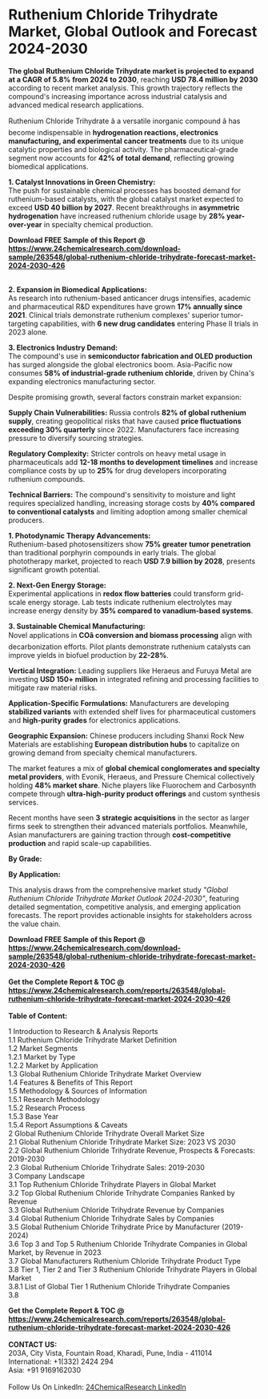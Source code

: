 <h1>Ruthenium Chloride Trihydrate Market, Global Outlook and Forecast 2024-2030</h1><p><strong>The global Ruthenium Chloride Trihydrate market is projected to expand at a CAGR of 5.8% from 2024 to 2030</strong>, reaching <strong>USD 78.4 million by 2030</strong> according to recent market analysis. This growth trajectory reflects the compound's increasing importance across industrial catalysis and advanced medical research applications.</p><p>Ruthenium Chloride Trihydrate â a versatile inorganic compound â has become indispensable in <strong>hydrogenation reactions, electronics manufacturing, and experimental cancer treatments</strong> due to its unique catalytic properties and biological activity. The pharmaceutical-grade segment now accounts for <strong>42% of total demand</strong>, reflecting growing biomedical applications.</p><p><strong>1. Catalyst Innovations in Green Chemistry:</strong><br>
The push for sustainable chemical processes has boosted demand for ruthenium-based catalysts, with the global catalyst market expected to exceed <strong>USD 40 billion by 2027</strong>. Recent breakthroughs in <strong>asymmetric hydrogenation</strong> have increased ruthenium chloride usage by <strong>28% year-over-year</strong> in specialty chemical production.</p><div><b>Download FREE Sample of this Report @ 
            <a href="https://www.24chemicalresearch.com/download-sample/263548/global-ruthenium-chloride-trihydrate-forecast-market-2024-2030-426">
            https://www.24chemicalresearch.com/download-sample/263548/global-ruthenium-chloride-trihydrate-forecast-market-2024-2030-426</a></b></div><br><p><strong>2. Expansion in Biomedical Applications:</strong><br>
As research into ruthenium-based anticancer drugs intensifies, academic and pharmaceutical R&amp;D expenditures have grown <strong>17% annually since 2021</strong>. Clinical trials demonstrate ruthenium complexes' superior tumor-targeting capabilities, with <strong>6 new drug candidates</strong> entering Phase II trials in 2023 alone.</p><p><strong>3. Electronics Industry Demand:</strong><br>
The compound's use in <strong>semiconductor fabrication and OLED production</strong> has surged alongside the global electronics boom. Asia-Pacific now consumes <strong>58% of industrial-grade ruthenium chloride</strong>, driven by China's expanding electronics manufacturing sector.</p><p>Despite promising growth, several factors constrain market expansion:</p><p><strong>Supply Chain Vulnerabilities:</strong> Russia controls <strong>82% of global ruthenium supply</strong>, creating geopolitical risks that have caused <strong>price fluctuations exceeding 30% quarterly</strong> since 2022. Manufacturers face increasing pressure to diversify sourcing strategies.</p><p><strong>Regulatory Complexity:</strong> Stricter controls on heavy metal usage in pharmaceuticals add <strong>12-18 months to development timelines</strong> and increase compliance costs by up to <strong>25%</strong> for drug developers incorporating ruthenium compounds.</p><p><strong>Technical Barriers:</strong> The compound's sensitivity to moisture and light requires specialized handling, increasing storage costs by <strong>40% compared to conventional catalysts</strong> and limiting adoption among smaller chemical producers.</p><p><strong>1. Photodynamic Therapy Advancements:</strong><br>
Ruthenium-based photosensitizers show <strong>75% greater tumor penetration</strong> than traditional porphyrin compounds in early trials. The global phototherapy market, projected to reach <strong>USD 7.9 billion by 2028</strong>, presents significant growth potential.</p><p><strong>2. Next-Gen Energy Storage:</strong><br>
Experimental applications in <strong>redox flow batteries</strong> could transform grid-scale energy storage. Lab tests indicate ruthenium electrolytes may increase energy density by <strong>35% compared to vanadium-based systems</strong>.</p><p><strong>3. Sustainable Chemical Manufacturing:</strong><br>
Novel applications in <strong>COâ conversion and biomass processing</strong> align with decarbonization efforts. Pilot plants demonstrate ruthenium catalysts can improve yields in biofuel production by <strong>22-28%</strong>.</p><p><strong>Vertical Integration:</strong> Leading suppliers like Heraeus and Furuya Metal are investing <strong>USD 150+ million</strong> in integrated refining and processing facilities to mitigate raw material risks.</p><p><strong>Application-Specific Formulations:</strong> Manufacturers are developing <strong>stabilized variants</strong> with extended shelf lives for pharmaceutical customers and <strong>high-purity grades</strong> for electronics applications.</p><p><strong>Geographic Expansion:</strong> Chinese producers including Shanxi Rock New Materials are establishing <strong>European distribution hubs</strong> to capitalize on growing demand from specialty chemical manufacturers.</p><p>The market features a mix of <strong>global chemical conglomerates and specialty metal providers</strong>, with Evonik, Heraeus, and Pressure Chemical collectively holding <strong>48% market share</strong>. Niche players like Fluorochem and Carbosynth compete through <strong>ultra-high-purity product offerings</strong> and custom synthesis services.</p><p>Recent months have seen <strong>3 strategic acquisitions</strong> in the sector as larger firms seek to strengthen their advanced materials portfolios. Meanwhile, Asian manufacturers are gaining traction through <strong>cost-competitive production</strong> and rapid scale-up capabilities.</p><p><strong>By Grade:</strong></p><p><strong>By Application:</strong></p><p>This analysis draws from the comprehensive market study <em>"Global Ruthenium Chloride Trihydrate Market Outlook 2024-2030"</em>, featuring detailed segmentation, competitive analysis, and emerging application forecasts. The report provides actionable insights for stakeholders across the value chain.</p><div><b>Download FREE Sample of this Report @ 
            <a href="https://www.24chemicalresearch.com/download-sample/263548/global-ruthenium-chloride-trihydrate-forecast-market-2024-2030-426">
            https://www.24chemicalresearch.com/download-sample/263548/global-ruthenium-chloride-trihydrate-forecast-market-2024-2030-426</a></b></div><br><div><b>Get the Complete Report & TOC @ 
            <a href="https://www.24chemicalresearch.com/reports/263548/global-ruthenium-chloride-trihydrate-forecast-market-2024-2030-426">
            https://www.24chemicalresearch.com/reports/263548/global-ruthenium-chloride-trihydrate-forecast-market-2024-2030-426</a></b></div><br>
            <b>Table of Content:</b><p>1 Introduction to Research & Analysis Reports<br />
    1.1 Ruthenium Chloride Trihydrate Market Definition<br />
    1.2 Market Segments<br />
        1.2.1 Market by Type<br />
        1.2.2 Market by Application<br />
    1.3 Global Ruthenium Chloride Trihydrate Market Overview<br />
    1.4 Features & Benefits of This Report<br />
    1.5 Methodology & Sources of Information<br />
        1.5.1 Research Methodology<br />
        1.5.2 Research Process<br />
        1.5.3 Base Year<br />
        1.5.4 Report Assumptions & Caveats<br />
2 Global Ruthenium Chloride Trihydrate Overall Market Size<br />
    2.1 Global Ruthenium Chloride Trihydrate Market Size: 2023 VS 2030<br />
    2.2 Global Ruthenium Chloride Trihydrate Revenue, Prospects & Forecasts: 2019-2030<br />
    2.3 Global Ruthenium Chloride Trihydrate Sales: 2019-2030<br />
3 Company Landscape<br />
    3.1 Top Ruthenium Chloride Trihydrate Players in Global Market<br />
    3.2 Top Global Ruthenium Chloride Trihydrate Companies Ranked by Revenue<br />
    3.3 Global Ruthenium Chloride Trihydrate Revenue by Companies<br />
    3.4 Global Ruthenium Chloride Trihydrate Sales by Companies<br />
    3.5 Global Ruthenium Chloride Trihydrate Price by Manufacturer (2019-2024)<br />
    3.6 Top 3 and Top 5 Ruthenium Chloride Trihydrate Companies in Global Market, by Revenue in 2023<br />
    3.7 Global Manufacturers Ruthenium Chloride Trihydrate Product Type<br />
    3.8 Tier 1, Tier 2 and Tier 3 Ruthenium Chloride Trihydrate Players in Global Market<br />
        3.8.1 List of Global Tier 1 Ruthenium Chloride Trihydrate Companies<br />
        3.8</p><div><b>Get the Complete Report & TOC @ 
            <a href="https://www.24chemicalresearch.com/reports/263548/global-ruthenium-chloride-trihydrate-forecast-market-2024-2030-426">
            https://www.24chemicalresearch.com/reports/263548/global-ruthenium-chloride-trihydrate-forecast-market-2024-2030-426</a></b></div><br><b>CONTACT US:</b><br>
            203A, City Vista, Fountain Road, Kharadi, Pune, India - 411014<br>
            International: +1(332) 2424 294<br>
            Asia: +91 9169162030 <br><br>
            Follow Us On LinkedIn: <a href="https://www.linkedin.com/company/24chemicalresearch/">24ChemicalResearch LinkedIn</a>